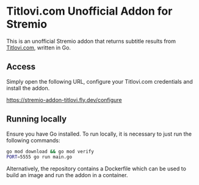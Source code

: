 # Titlovi.com Unofficial Addon for Stremio
This is an unofficial Stremio addon that returns subtitle results from [Titlovi.com](https://titlovi.com), written in Go.

## Access
Simply open the following URL, configure your Titlovi.com credentials and install the addon.

https://stremio-addon-titlovi.fly.dev/configure

## Running locally
Ensure you have Go installed. To run locally, it is necessary to just run the following commands:
```bash
go mod download && go mod verify
PORT=5555 go run main.go
```
Alternatively, the repository contains a Dockerfile which can be used to build an image and run the addon in a container.
